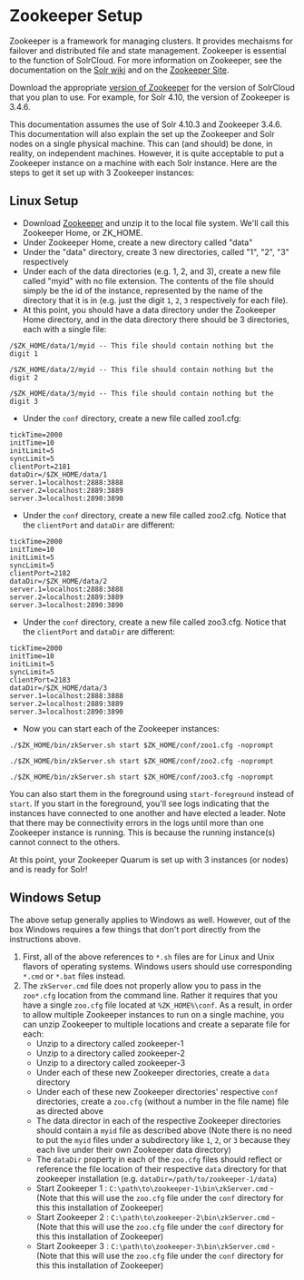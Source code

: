 # Zookeeper Setup

Zookeeper is a framework for managing clusters.  It provides mechaisms for failover and distributed file and state management.  Zookeeper is essential to the function of SolrCloud.  For more information on Zookeeper, see the documentation on the [Solr wiki](https://cwiki.apache.org/confluence/display/solr/SolrCloud+Configuration+and+Parameters) and on the [Zookeeper Site](http://zookeeper.apache.org/).

Download the appropriate [version of Zookeeper](https://cwiki.apache.org/confluence/display/solr/Setting+Up+an+External+ZooKeeper+Ensemble) for the version of SolrCloud that you plan to use.  For example, for Solr 4.10, the version of Zookeeper is 3.4.6.

This documentation assumes the use of Solr 4.10.3 and Zookeeper 3.4.6.  This documentation will also explain the set up the Zookeeper and Solr nodes on a single physical machine.  This can (and should) be done, in reality, on independent machines.  However, it is quite acceptable to put a Zookeeper instance on a machine with each Solr instance.  Here are the steps to get it set up with 3 Zookeeper instances:

## Linux Setup

- Download [Zookeeper](http://zookeeper.apache.org/releases.html) and unzip it to the local file system. We'll call this Zookeeper Home, or ZK_HOME.
- Under Zookeeper Home, create a new directory called "data"
- Under the "data" directory, create 3 new directories, called "1", "2", "3" respectively
- Under each of the data directories (e.g. 1, 2, and 3), create a new file called "myid" with no file extension.  The contents of the file should simply be the id of the instance, represented by the name of the directory that it is in (e.g. just the digit `1`, `2`, `3` respectively for each file).
- At this point, you should have a data directory under the Zookeeper Home directory, and in the data directory there should be 3 directories, each with a single file:

```
/$ZK_HOME/data/1/myid -- This file should contain nothing but the digit 1
```

```
/$ZK_HOME/data/2/myid -- This file should contain nothing but the digit 2
```

```
/$ZK_HOME/data/3/myid -- This file should contain nothing but the digit 3
```

- Under the `conf` directory, create a new file called zoo1.cfg:

```
tickTime=2000
initTime=10
initLimit=5
syncLimit=5
clientPort=2181
dataDir=/$ZK_HOME/data/1
server.1=localhost:2888:3888
server.2=localhost:2889:3889
server.3=localhost:2890:3890
```

- Under the `conf` directory, create a new file called zoo2.cfg. Notice that the `clientPort` and `dataDir` are different:

```
tickTime=2000
initTime=10
initLimit=5
syncLimit=5
clientPort=2182
dataDir=/$ZK_HOME/data/2
server.1=localhost:2888:3888
server.2=localhost:2889:3889
server.3=localhost:2890:3890
```

- Under the `conf` directory, create a new file called zoo3.cfg. Notice that the `clientPort` and `dataDir` are different:

```
tickTime=2000
initTime=10
initLimit=5
syncLimit=5
clientPort=2183
dataDir=/$ZK_HOME/data/3
server.1=localhost:2888:3888
server.2=localhost:2889:3889
server.3=localhost:2890:3890
```

- Now you can start each of the Zookeeper instances:

```
./$ZK_HOME/bin/zkServer.sh start $ZK_HOME/conf/zoo1.cfg -noprompt
```

```
./$ZK_HOME/bin/zkServer.sh start $ZK_HOME/conf/zoo2.cfg -noprompt
```

```
./$ZK_HOME/bin/zkServer.sh start $ZK_HOME/conf/zoo3.cfg -noprompt
```

You can also start them in the foreground using `start-foreground` instead of `start`. If you start in the foreground, you'll see logs indicating that the instances have connected to one another and have elected a leader.  Note that there may be connectivity errors in the logs until more than one Zookeeper instance is running.  This is because the running instance(s) cannot connect to the others.

At this point, your Zookeeper Quarum is set up with 3 instances (or nodes) and is ready for Solr!

## Windows Setup

The above setup generally applies to Windows as well.  However, out of the box Windows requires a few things that don't port directly from the instructions above.  

1. First, all of the above references to `*.sh` files are for Linux and Unix flavors of operating systems.  Windows users should use corresponding `*.cmd` or `*.bat` files instead.
2. The `zkServer.cmd` file does not properly allow you to pass in the `zoo*.cfg` location from the command line.  Rather it requires that you have a single `zoo.cfg` file located at `%ZK_HOME%\conf`.  As a result, in order to allow multiple Zookeeper instances to run on a single machine, you can unzip Zookeeper to multiple locations and create a separate file for each:
    - Unzip to a directory called zookeeper-1
    - Unzip to a directory called zookeeper-2
    - Unzip to a directory called zookeeper-3
    - Under each of these new Zookeeper directories, create a `data` directory
    - Under each of these new Zookeeper directories' respective `conf` directories, create a `zoo.cfg` (without a number in the file name) file as directed above
    - The data director in each of the respective Zookeeper directories should contain a `myid` file as described above (Note there is no need to put the `myid` files under a subdirectory like `1`, `2`, or `3` because they each live under their own Zookeeper data directory)
    - The `dataDir` property in each of the `zoo.cfg` files should reflect or reference the file location of their respective `data` directory for that zookeeper installation (e.g. `dataDir=/path/to/zookeeper-1/data`)
    - Start Zookeeper 1 : `C:\path\to\zookeeper-1\bin\zkServer.cmd` - (Note that this will use the `zoo.cfg` file under the `conf` directory for this this installation of Zookeeper)
    - Start Zookeeper 2 : `C:\path\to\zookeeper-2\bin\zkServer.cmd` - (Note that this will use the `zoo.cfg` file under the `conf` directory for this this installation of Zookeeper)
    - Start Zookeeper 3 : `C:\path\to\zookeeper-3\bin\zkServer.cmd` - (Note that this will use the `zoo.cfg` file under the `conf` directory for this this installation of Zookeeper)
